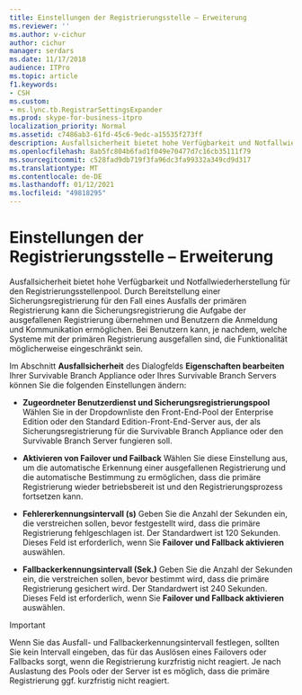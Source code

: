 ```yaml
---
title: Einstellungen der Registrierungsstelle – Erweiterung
ms.reviewer: ''
ms.author: v-cichur
author: cichur
manager: serdars
ms.date: 11/17/2018
audience: ITPro
ms.topic: article
f1.keywords:
- CSH
ms.custom:
- ms.lync.tb.RegistrarSettingsExpander
ms.prod: skype-for-business-itpro
localization_priority: Normal
ms.assetid: c7486ab3-61fd-45c6-9edc-a15535f273ff
description: Ausfallsicherheit bietet hohe Verfügbarkeit und Notfallwiederherstellung für den Registrierungsstellenpool. Durch Bereitstellung einer Sicherungsregistrierung für den Fall eines Ausfalls der primären Registrierung kann die Sicherungsregistrierung die Aufgabe der ausgefallenen Registrierung übernehmen und Benutzern die Anmeldung und Kommunikation ermöglichen. Bei Benutzern kann, je nachdem, welche Systeme mit der primären Registrierung ausgefallen sind, die Funktionalität möglicherweise eingeschränkt sein.
ms.openlocfilehash: 8ab5fc804b6fad1f049e70477d7c16cb35111f79
ms.sourcegitcommit: c528fad9db719f3fa96dc3fa99332a349cd9d317
ms.translationtype: MT
ms.contentlocale: de-DE
ms.lasthandoff: 01/12/2021
ms.locfileid: "49818295"
---
```

# <a name="registrar-settings-expander"></a>Einstellungen der Registrierungsstelle – Erweiterung
 
Ausfallsicherheit bietet hohe Verfügbarkeit und Notfallwiederherstellung für den Registrierungsstellenpool. Durch Bereitstellung einer Sicherungsregistrierung für den Fall eines Ausfalls der primären Registrierung kann die Sicherungsregistrierung die Aufgabe der ausgefallenen Registrierung übernehmen und Benutzern die Anmeldung und Kommunikation ermöglichen. Bei Benutzern kann, je nachdem, welche Systeme mit der primären Registrierung ausgefallen sind, die Funktionalität möglicherweise eingeschränkt sein.
  
Im Abschnitt **Ausfallsicherheit** des Dialogfelds **Eigenschaften bearbeiten** Ihrer Survivable Branch Appliance oder Ihres Survivable Branch Servers können Sie die folgenden Einstellungen ändern:
  
- **Zugeordneter Benutzerdienst und Sicherungsregistrierungspool** Wählen Sie in der Dropdownliste den Front-End-Pool der Enterprise Edition oder den Standard Edition-Front-End-Server aus, der als Sicherungsregistrierung für die Survivable Branch Appliance oder den Survivable Branch Server fungieren soll.
    
- **Aktivieren von Failover und Failback** Wählen Sie diese Einstellung aus, um die automatische Erkennung einer ausgefallenen Registrierung und die automatische Bestimmung zu ermöglichen, dass die primäre Registrierung wieder betriebsbereit ist und den Registrierungsprozess fortsetzen kann.
    
- **Fehlererkennungsintervall (s)** Geben Sie die Anzahl der Sekunden ein, die verstreichen sollen, bevor festgestellt wird, dass die primäre Registrierung fehlgeschlagen ist. Der Standardwert ist 120 Sekunden. Dieses Feld ist erforderlich, wenn Sie **Failover und Fallback aktivieren** auswählen.
    
- **Fallbackerkennungsintervall (Sek.)** Geben Sie die Anzahl der Sekunden ein, die verstreichen sollen, bevor bestimmt wird, dass die primäre Registrierung gesichert wird. Der Standardwert ist 240 Sekunden. Dieses Feld ist erforderlich, wenn Sie **Failover und Fallback aktivieren** auswählen.
    
> [!IMPORTANT]
> Wenn Sie das Ausfall- und Fallbackerkennungsintervall festlegen, sollten Sie kein Intervall eingeben, das für das Auslösen eines Failovers oder Fallbacks sorgt, wenn die Registrierung kurzfristig nicht reagiert. Je nach Auslastung des Pools oder der Server ist es möglich, dass die primäre Registrierung ggf. kurzfristig nicht reagiert. 
  

